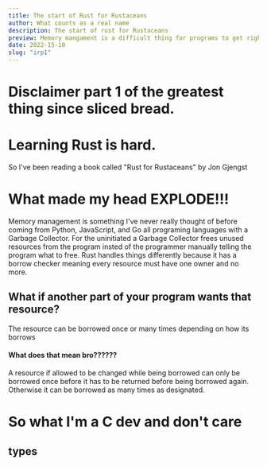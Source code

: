 ```yaml
---
title: The start of Rust for Rustaceans
author: What counts as a real name
description: The start of rust for Rustaceans
preview: Memory mangament is a difficult thing for programs to get right whether they realize it or not.
date: 2022-15-10
slug: "irp1"
---
```

# Disclaimer part 1 of the greatest thing since sliced bread.

# Learning Rust is hard.

So I've been reading a book called "Rust for Rustaceans" by Jon Gjengst

# What made my head EXPLODE!!!

Memory management is something I've never really thought of before coming from Python, JavaScript, and Go all programing languages with a Garbage Collector.
For the uninitiated a Garbage Collector frees unused resources from the program insted of the programmer manually telling the program what to free. Rust handles things differently because it has a borrow checker meaning every resource must have one owner and no more.

## What if another part of your program wants that resource?

The resource can be borrowed once or many times depending on how its borrows

#### What does that mean bro??????

A resource if allowed to be changed while being borrowed can only be borrowed once before it has to be returned before being borrowed again. Otherwise it can be borrowed as many times as designated.

# So what I'm a C dev and don't care

## types

